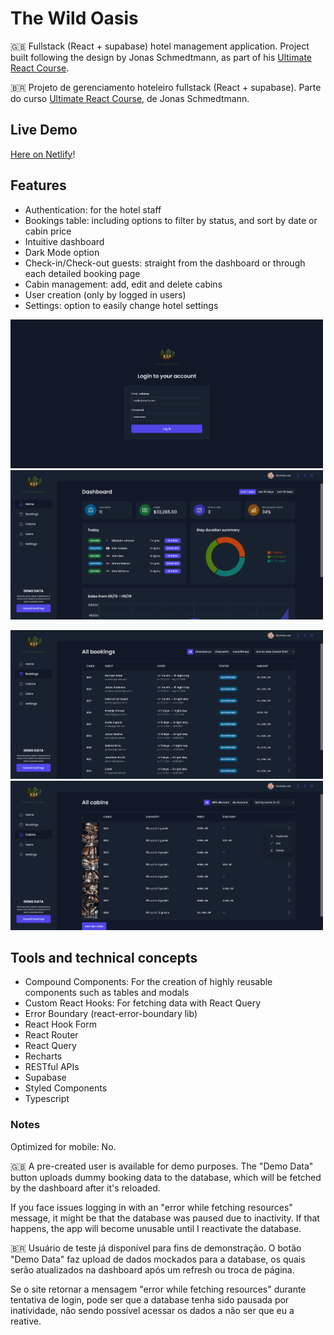 # The Wild Oasis

🇬🇧 Fullstack (React + supabase) hotel management application. Project built following the design by Jonas Schmedtmann, as part of his [Ultimate React Course](https://www.udemy.com/course/the-ultimate-react-course/).

🇧🇷 Projeto de gerenciamento hoteleiro fullstack (React + supabase). Parte do curso [Ultimate React Course](https://www.udemy.com/course/the-ultimate-react-course), de Jonas Schmedtmann.

## Live Demo

[Here on Netlify](https://the-wild-oasis-tsm13.netlify.app)!

## Features

- Authentication: for the hotel staff
- Bookings table: including options to filter by status, and sort by date or cabin price
- Intuitive dashboard
- Dark Mode option
- Check-in/Check-out guests: straight from the dashboard or through each detailed booking page
- Cabin management: add, edit and delete cabins
- User creation (only by logged in users)
- Settings: option to easily change hotel settings

<img src="https://github.com/tsm13/the-wild-oasis/blob/main/public/screenshots/screenshot01.png?raw=true" alt="screenshot" width="500"/> <img src="https://github.com/tsm13/the-wild-oasis/blob/main/public/screenshots/screenshot02.png?raw=true" alt="screenshot" width="500"/>

<img src="https://github.com/tsm13/the-wild-oasis/blob/main/public/screenshots/screenshot03.png?raw=true" alt="screenshot" width="500"/> <img src="https://github.com/tsm13/the-wild-oasis/blob/main/public/screenshots/screenshot04.png?raw=true" alt="screenshot" width="500"/>

## Tools and technical concepts

- Compound Components: For the creation of highly reusable components such as tables and modals
- Custom React Hooks: For fetching data with React Query
- Error Boundary (react-error-boundary lib)
- React Hook Form
- React Router
- React Query
- Recharts
- RESTful APIs
- Supabase
- Styled Components
- Typescript

### Notes

Optimized for mobile: No.

🇬🇧
A pre-created user is available for demo purposes. The "Demo Data" button uploads dummy booking data to the database, which will be fetched by the dashboard after it's reloaded.

If you face issues logging in with an "error while fetching resources" message, it might be that the database was paused due to inactivity. If that happens, the app will become unusable until I reactivate the database.

🇧🇷
Usuário de teste já disponível para fins de demonstração. O botão "Demo Data" faz upload de dados mockados para a database, os quais serão atualizados na dashboard após um refresh ou troca de página.

Se o site retornar a mensagem "error while fetching resources" durante tentativa de login, pode ser que a database tenha sido pausada por inatividade, não sendo possível acessar os dados a não ser que eu a reative.

